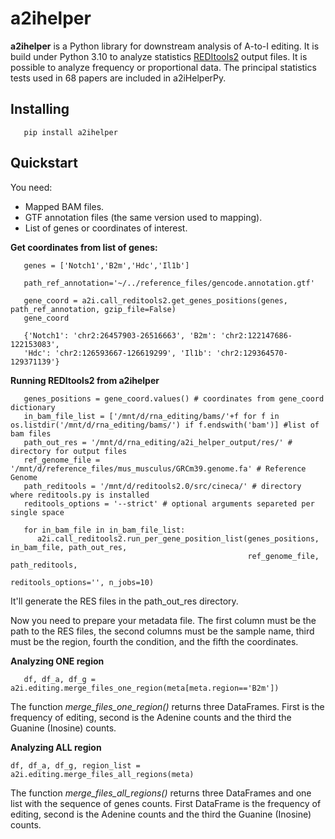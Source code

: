 a2ihelper
=========

**a2ihelper** is a Python library for downstream analysis of A-to-I editing. It is build under Python 3.10 to analyze statistics [REDItools2](https://github.com/BioinfoUNIBA/REDItools2) output files.
It is possible to analyze frequency or proportional data. The principal statistics tests used in 68 papers are included in a2iHelperPy.

Installing
----------
```
   pip install a2ihelper
```
Quickstart
----------
You need:
  - Mapped BAM files.
  - GTF annotation files (the same version used to mapping).
  - List of genes or coordinates of interest.

**Get coordinates from list of genes:**
```
   genes = ['Notch1','B2m','Hdc','Il1b']

   path_ref_annotation='~/../reference_files/gencode.annotation.gtf'

   gene_coord = a2i.call_reditools2.get_genes_positions(genes, path_ref_annotation, gzip_file=False)
   gene_coord
```
```
   {'Notch1': 'chr2:26457903-26516663', 'B2m': 'chr2:122147686-122153083',
   'Hdc': 'chr2:126593667-126619299', 'Il1b': 'chr2:129364570-129371139'}
```

**Running REDItools2 from a2ihelper**
```
   genes_positions = gene_coord.values() # coordinates from gene_coord dictionary
   in_bam_file_list = ['/mnt/d/rna_editing/bams/'+f for f in os.listdir('/mnt/d/rna_editing/bams/') if f.endswith('bam')] #list of bam files
   path_out_res = '/mnt/d/rna_editing/a2i_helper_output/res/' # directory for output files
   ref_genome_file = '/mnt/d/reference_files/mus_musculus/GRCm39.genome.fa' # Reference Genome
   path_reditools = '/mnt/d/reditools2.0/src/cineca/' # directory where reditools.py is installed
   reditools_options = '--strict' # optional arguments separeted per single space

   for in_bam_file in in_bam_file_list:
      a2i.call_reditools2.run_per_gene_position_list(genes_positions, in_bam_file, path_out_res,
                                                     ref_genome_file, path_reditools,
                                                     reditools_options='', n_jobs=10)

```
It'll generate the RES files in the path_out_res directory.

Now you need to prepare your metadata file. The first column must be the path to the RES files, the second columns must be the sample name, third must be the region, fourth the condition, and the fifth the coordinates.

**Analyzing ONE region**

```
   df, df_a, df_g = a2i.editing.merge_files_one_region(meta[meta.region=='B2m'])
```
The function *merge_files_one_region()* returns three DataFrames. First is the frequency of editing, second is the Adenine counts and the third the Guanine (Inosine) counts.

**Analyzing ALL region**

  ```
  df, df_a, df_g, region_list = a2i.editing.merge_files_all_regions(meta)
  ```

The function *merge_files_all_regions()* returns three DataFrames and one list with the sequence of genes counts. First DataFrame is the frequency of editing, second is the Adenine counts and the third the Guanine (Inosine) counts.
